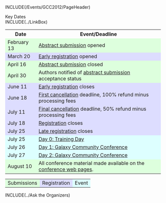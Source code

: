 INCLUDE(/Events/GCC2012/PageHeader)

<div class="title">Key Dates

</div>INCLUDE(../LinkBox)

<table>
  <tr class="th" >
    <th> Date </th>
    <th> Event/Deadline </th>
  </tr>
  <tr style="background-color: #dfd" >
    <td> February 13 </td>
    <td> <a href='/Events/GCC2012/Abstracts/'>Abstract submission</a> opened </td>
  </tr>
  <tr style="background-color: #ddf" >
    <td> March 20 </td>
    <td> <a href='/Events/GCC2012/Register/'>Early registration</a> opened</td>
  </tr>
  <tr style="background-color: #dfd" >
    <td> April 16 </td>
    <td> <a href='/Events/GCC2012/Abstracts/'>Abstract submission</a> closed </td>
  </tr>
  <tr style="background-color: #dfd" >
    <td> April 30 </td>
    <td> Authors notified of <a href='/Events/GCC2012/Abstracts/'>abstract submission</a> acceptance status </td>
  </tr>
  <tr style="background-color: #ddf" >
    <td> June 11 </td>
    <td> <a href='/Events/GCC2012/Register/'>Early registration</a> closes </td>
  </tr>
  <tr style="background-color: #ddf" >
    <td> June 18 </td>
    <td> <a href='/Events/GCC2012/Register/'>First cancellation</a> deadline, 100% refund minus processing fees </td>
  </tr>
  <tr style="background-color: #ddf" >
    <td> July 11 </td>
    <td> <a href='/Events/GCC2012/Register/'>Final cancellation</a> deadline,  50% refund minus processing fees </td>
  </tr>
  <tr style="background-color: #ddf" >
    <td> July 18 </td>
    <td> <a href='/Events/GCC2012/Register/'>Registration</a> closes </td>
  </tr>
  <tr style="background-color: #ddf" >
    <td> July 25 </td>
    <td> <a href='/Events/GCC2012/Register/'>Late registration</a> closes </td>
  </tr>
  <tr style="background-color: #dff" >
    <td> July 25 </td>
    <td> <a href='/Events/GCC2012/TrainingDay/'>Day 0: Training Day</a> </td>
  </tr>
  <tr style="background-color: #dff" >
    <td> July 26 </td>
    <td> <a href='/Events/GCC2012/Program/'>Day 1: Galaxy Community Conference</a> </td>
  </tr>
  <tr style="background-color: #dff" >
    <td> July 27 </td>
    <td> <a href='/Events/GCC2012/Program/'>Day 2: Galaxy Community Conference</a> </td>
  </tr>
  <tr style="background-color: #dfd" >
    <td> August 10 </td>
    <td> All conference material made available on the <a href='/Events/GCC2012/'>conference web pages</a>. </td>
  </tr>
</table>


<table>
  <tr>
    <td style=" background-color: #dfd;"> Submissions </td>
    <td style=" background-color: #ddf;"> Registration </td>
    <td style=" background-color: #dff;"> Event </td>
  </tr>
</table>



INCLUDE(../Ask the Organizers)

